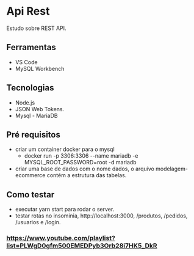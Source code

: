 # Api Rest

Estudo sobre REST API.

## Ferramentas
  - VS Code
  - MySQL Workbench

## Tecnologias
  - Node.js
  - JSON Web Tokens.
  - Mysql - MariaDB

## Pré requisitos
  - criar um container docker para o mysql
    - docker run -p 3306:3306 --name mariadb -e MYSQL_ROOT_PASSWORD=root -d mariadb
  - criar uma base de dados com o nome dados, o arquivo modelagem-ecommerce contém a estrutura das tabelas.

## Como testar
  - executar yarn start para rodar o server.
  - testar rotas no insominia, http://localhost:3000, /produtos, /pedidos, /usuarios e /login.

### https://www.youtube.com/playlist?list=PLWgD0gfm500EMEDPyb3Orb28i7HK5_DkR
